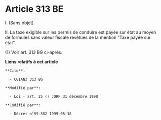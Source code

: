 # Article 313 BE

I. (Sans objet).

II. La taxe exigible sur les permis de conduire est payée sur état au moyen de formules sans valeur fiscale revêtues de la
mention "Taxe payée sur état".

(1) Voir art. 313 BG ci-après.

**Liens relatifs à cet article**

	**Cite**:

	  - CGIAN3 313 BG

	**Modifié par**:

	  - Loi - art. 25 () JORF 31 décembre 1998

	**Codifié par**:

	  - Décret n°99-382 1999-05-18

